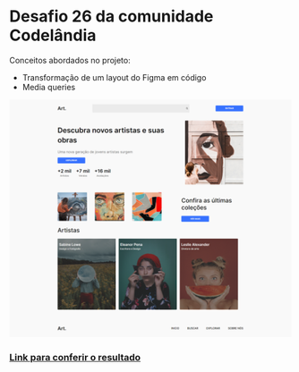 # Desafio 26 da comunidade Codelândia

Conceitos abordados no projeto:

* Transformação de um layout do Figma em código
* Media queries




![Pre Visualização](./feito.png)
### [Link para conferir o resultado](https://brendacosta.github.io/desafios---Codelandia/26Art/index.html)
